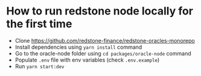# How to run redstone node locally for the first time

- Clone https://github.com/redstone-finance/redstone-oracles-monorepo
- Install dependencies using `yarn install` command
- Go to the oracle-node folder using `cd packages/oracle-node` command
- Populate `.env` file with env variables (check `.env.example`)
- Run `yarn start:dev`
